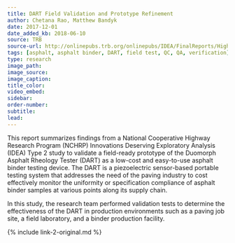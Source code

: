 ```yaml
---
title: DART Field Validation and Prototype Refinement
author: Chetana Rao, Matthew Bandyk
date: 2017-12-01
date_added_kb: 2018-06-10
source: TRB
source-url: http://onlinepubs.trb.org/onlinepubs/IDEA/FinalReports/Highway/NCHRP193.pdf
tags: [asphalt, asphalt binder, DART, field test, QC, QA, verification]
type: research
image_path:
image_source:
image_caption:
title_color:
video_embed:
sidebar:
order-number:
subtitle:
lead:
---
```

This report summarizes findings from a National Cooperative Highway Research Program (NCHRP) Innovations Deserving Exploratory Analysis (IDEA) Type 2 study to validate a field-ready prototype of the Duomorph Asphalt Rheology Tester (DART) as a low-cost and easy-to-use asphalt binder testing device. The DART is a piezoelectric sensor-based portable testing system that addresses the need of the paving industry to cost effectively monitor the uniformity or specification compliance of asphalt binder samples at various points along its supply chain.
<!--more-->

In this study, the research team performed validation tests to determine the effectiveness of the DART in production environments such as a paving job site, a field laboratory, and a binder production facility.

{% include link-2-original.md %}
